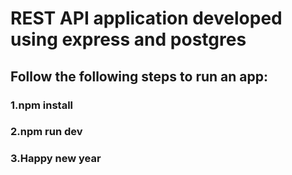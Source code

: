 # REST API application developed using express and postgres

## Follow the following steps to run an app:

### 1.npm install 
### 2.npm run dev
### 3.Happy new year
